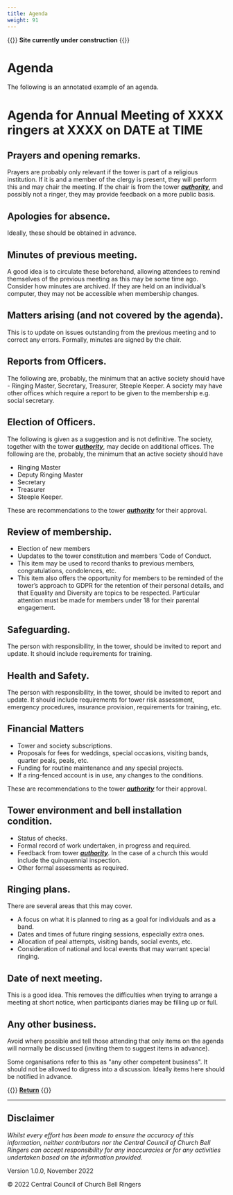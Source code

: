 ```yaml
---
title: Agenda
weight: 91
---
```


{{<hint danger>}}
**Site currently under construction**
{{</hint>}}

# Agenda

The following is an annotated example of an agenda. 

# Agenda for Annual Meeting of XXXX ringers at XXXX on DATE at TIME   

## Prayers and opening remarks.  

Prayers are probably only relevant if the tower is part of a religious institution. If it is and a member of the clergy is present, they will perform this and may chair the meeting. If the chair is from the tower ***[authority](../170-glossary/#authority)***, and possibly not a ringer, they may provide feedback on a more public basis. 

## Apologies for absence.  

Ideally, these should be obtained in advance. 

## Minutes of previous meeting.  

A good idea is to circulate these beforehand, allowing attendees to remind themselves of the previous meeting as this may be some time ago. Consider how minutes are archived. If they are held on an individual’s computer, they may not be accessible when membership changes. 

## Matters arising (and not covered by the agenda). 

This is to update on issues outstanding from the previous meeting and to correct any errors. Formally, minutes are signed by the chair. 

## Reports from Officers.  

The following are, probably, the minimum that an active society should have - Ringing Master, Secretary, Treasurer, Steeple Keeper. A society may have other offices which require a report to be given to the membership e.g. social secretary. 

## Election of Officers.  

The following is given as a suggestion and is not definitive. The society, together with the tower ***[authority](../170-glossary/#authority)***, may decide on additional offices. The following are the, probably, the minimum that an active society should have 
- Ringing Master
- Deputy Ringing Master
- Secretary
- Treasurer
- Steeple Keeper. 

These are recommendations to the tower ***[authority](../170-glossary/#authority)*** for their approval. 

## Review of membership.  

- Election of new members
- Uupdates to the tower constitution and members ’Code of Conduct. 
- This item may be used to record thanks to previous members, congratulations, condolences, etc. 
- This item also offers the opportunity for members to be reminded of the tower’s approach to GDPR for the retention of their personal details, and that Equality and Diversity are topics to be respected. Particular attention must be made for members under 18 for their parental engagement. 

## Safeguarding.  

The person with responsibility, in the tower, should be invited to report and update. It should include requirements for training. 

## Health and Safety.  

The person with responsibility, in the tower, should be invited to report and update. It should include requirements for tower risk assessment, emergency procedures, insurance provision, requirements for training, etc.  

## Financial Matters 

- Tower and society subscriptions. 
- Proposals for fees for weddings, special occasions, visiting bands, quarter peals, peals, etc. 
- Funding for routine maintenance and any special projects.
- If a ring-fenced account is in use, any changes to the conditions.

These are recommendations to the tower ***[authority](../170-glossary/#authority)*** for their approval.

## Tower environment and bell installation condition. 

- Status of checks.
- Formal record of work undertaken, in progress and required. 
- Feedback from tower ***[authority](../170-glossary/#authority)***. In the case of a church this would include the quinquennial inspection. 
- Other formal assessments as required. 

## Ringing plans.  

There are several areas that this may cover.  

- A focus on what it is planned to ring as a goal for individuals and as a band.
- Dates and times of future ringing sessions, especially extra ones.
- Allocation of peal attempts, visiting bands, social events, etc. 
- Consideration of national and local events that may warrant special ringing. 

## Date of next meeting.  

This is a good idea. This removes the difficulties when trying to arrange a meeting at short notice, when participants diaries may be filling up or full. 

## Any other business.  

Avoid where possible and tell those attending that only items on the agenda will normally be discussed (inviting them to suggest items in advance). 

Some organisations refer to this as "any other competent business". It should not be allowed to digress into a discussion. Ideally items here should be notified in advance.

{{<hint info>}}
**[Return](../090-buildingateam/)**
{{</hint>}}

----

## Disclaimer
 
*Whilst every effort has been made to ensure the accuracy of this information, neither contributors nor the Central Council of Church Bell Ringers can accept responsibility for any inaccuracies or for any activities undertaken based on the information provided.*

Version 1.0.0, November 2022

© 2022 Central Council of Church Bell Ringers
